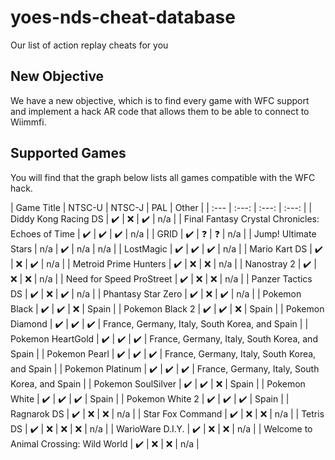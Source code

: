 # yoes-nds-cheat-database
Our list of action replay cheats for you

## New Objective

We have a new objective, which is to find every game with WFC support and implement a hack AR code that allows them to be able to connect to Wiimmfi.

## Supported Games

You will find that the graph below lists all games compatible with the WFC hack.

| Game Title | NTSC-U | NTSC-J | PAL | Other |
| :--- | :---: | :---: | :---: |
| Diddy Kong Racing DS | :heavy_check_mark: | :x: | :heavy_check_mark: | n/a |
| Final Fantasy Crystal Chronicles: Echoes of Time | :heavy_check_mark: | :heavy_check_mark: | :heavy_check_mark: | n/a |
| GRID | :heavy_check_mark: | :question: | :question: | n/a |
| Jump! Ultimate Stars | n/a | :heavy_check_mark: | n/a | n/a |
| LostMagic | :heavy_check_mark: | :heavy_check_mark: | :heavy_check_mark: | n/a |
| Mario Kart DS | :heavy_check_mark: | :x: | :heavy_check_mark: | n/a |
| Metroid Prime Hunters | :heavy_check_mark: | :x: | :x: | n/a |
| Nanostray 2 | :heavy_check_mark: | :x: | :x: | n/a |
| Need for Speed ProStreet | :heavy_check_mark: | :x: | :x: | n/a |
| Panzer Tactics DS | :heavy_check_mark: | :x: | :heavy_check_mark: | n/a |
| Phantasy Star Zero | :heavy_check_mark: | :x: | :heavy_check_mark: | n/a |
| Pokemon Black | :heavy_check_mark: | :heavy_check_mark: | :x: | Spain |
| Pokemon Black 2 | :heavy_check_mark: | :heavy_check_mark: | :x: | Spain |
| Pokemon Diamond | :heavy_check_mark: | :heavy_check_mark: | :heavy_check_mark: | France, Germany, Italy, South Korea, and Spain |
| Pokemon HeartGold | :heavy_check_mark: | :heavy_check_mark: | :heavy_check_mark: | France, Germany, Italy, South Korea, and Spain |
| Pokemon Pearl | :heavy_check_mark: | :heavy_check_mark: | :heavy_check_mark: | France, Germany, Italy, South Korea, and Spain |
| Pokemon Platinum | :heavy_check_mark: | :heavy_check_mark: | :heavy_check_mark: | France, Germany, Italy, South Korea, and Spain |
| Pokemon SoulSilver | :heavy_check_mark: | :heavy_check_mark: | :x: | Spain |
| Pokemon White | :heavy_check_mark: | :heavy_check_mark: | :heavy_check_mark: | Spain |
| Pokemon White 2 | :heavy_check_mark: | :heavy_check_mark: | :heavy_check_mark: | Spain |
| Ragnarok DS | :heavy_check_mark: | :x: | :x: | n/a |
| Star Fox Command | :heavy_check_mark: | :x: | :x: | n/a |
| Tetris DS | :heavy_check_mark: | :x: | :x: | :x: | n/a |
| WarioWare D.I.Y. | :heavy_check_mark: | :x: | :x: | n/a |
| Welcome to Animal Crossing: Wild World | :heavy_check_mark: | :x: | :x: | n/a |

